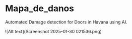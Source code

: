 # Mapa_de_danos
Automated Damage detection for Doors in Havana using AI.

![Alt text](Screenshot 2025-01-30 021536.png)
